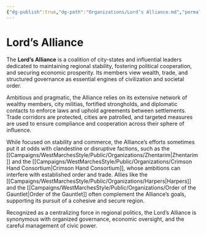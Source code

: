 ```yaml
---
{"dg-publish":true,"dg-path":"Organizations/Lord’s Alliance.md","permalink":"/organizations/lord-s-alliance/","tags":["organization","political","sword-coast"],"dgShowFileTree":true}
---
```


# **Lord’s Alliance**

The **Lord’s Alliance** is a coalition of city-states and influential leaders dedicated to maintaining regional stability, fostering political cooperation, and securing economic prosperity. Its members view wealth, trade, and structured governance as essential engines of civilization and societal order.

Ambitious and pragmatic, the Alliance relies on its extensive network of wealthy members, city militias, fortified strongholds, and diplomatic contacts to enforce laws and uphold agreements between settlements. Trade corridors are protected, cities are patrolled, and targeted measures are used to ensure compliance and cooperation across their sphere of influence.

While focused on stability and commerce, the Alliance’s efforts sometimes put it at odds with clandestine or disruptive factions, such as the [[Campaigns/WestMarchesStyle/Public/Organizations/Zhentarim\|Zhentarim]] and the [[Campaigns/WestMarchesStyle/Public/Organizations/Crimson Hand Consortium\|Crimson Hand Consortium]], whose ambitions can interfere with established order and trade. Allies like the [[Campaigns/WestMarchesStyle/Public/Organizations/Harpers\|Harpers]] and the [[Campaigns/WestMarchesStyle/Public/Organizations/Order of the Gauntlet\|Order of the Gauntlet]] often complement the Alliance’s goals, supporting its pursuit of a cohesive and secure region.

Recognized as a centralizing force in regional politics, the Lord’s Alliance is synonymous with organized governance, economic oversight, and the careful management of civic power.
